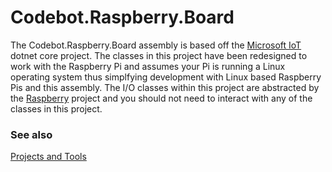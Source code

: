 # Codebot.Raspberry.Board

The Codebot.Raspberry.Board assembly is based off the [Microsoft IoT](https://github.com/dotnet/iot) dotnet core project. The classes in this project have been redesigned to work with the Raspberry Pi and assumes your Pi is running a Linux operating system thus simplfying development with Linux based Raspberry Pis and this assembly. The I/O classes within this project are abstracted by the [Raspberry](/Raspberry/README.md) project and you should not need to interact with any of the classes in this project.

### See also

[Projects and Tools](/README.md)